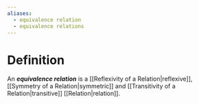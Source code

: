 ```yaml
---
aliases:
  - equivalence relation
  - equivalence relations
---
```

# Definition
An ___equivalence relation___ is a [[Reflexivity of a Relation|reflexive]], [[Symmetry of a Relation|symmetric]] and [[Transitivity of a Relation|transitive]] [[Relation|relation]].